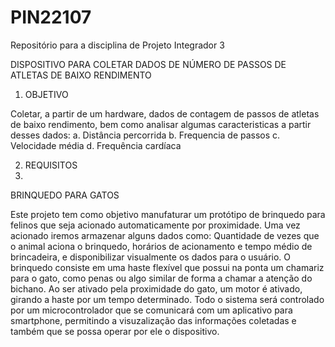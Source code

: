 # PIN22107
Repositório para a disciplina de Projeto Integrador 3

DISPOSITIVO PARA COLETAR DADOS DE NÚMERO DE PASSOS DE ATLETAS DE BAIXO RENDIMENTO

1. OBJETIVO
  
  Coletar, a partir de um hardware, dados de contagem de passos de atletas de baixo rendimento, bem como analisar algumas caracteristicas a partir desses dados:
  a. Distância percorrida
  b. Frequencia de passos
  c. Velocidade média
  d. Frequência cardíaca
  
2. REQUISITOS
3. 

BRINQUEDO PARA GATOS

Este projeto tem como objetivo manufaturar um protótipo de brinquedo para felinos que seja acionado automaticamente por proximidade. Uma vez acionado iremos armazenar alguns dados como: Quantidade de vezes que o animal aciona o brinquedo, horários de acionamento e tempo médio de brincadeira, e disponibilizar visualmente os dados para o usuário.
O brinquedo consiste em uma haste flexível que possui na ponta um chamariz para o gato, como penas ou algo similar de forma a chamar a atenção do bichano. Ao ser ativado pela proximidade do gato, um motor é ativado, girando a haste por um tempo determinado. Todo o sistema será controlado por um microcontrolador que se comunicará com um aplicativo para smartphone, permitindo a visuzalização das informações coletadas e  também que se possa operar por ele o dispositivo.
